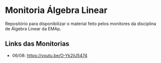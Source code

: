 # Monitoria Álgebra Linear

Repositório para disponibilizar o material feito pelos monitores da disciplina de Álgebra Linear da EMAp.

## Links das Monitorias

* 06/08: https://youtu.be/O-Yk2jU5474
